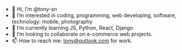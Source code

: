 - 👋 Hi, I’m @tony-sn
- 👀 I’m interested in coding, programming, web developing, software, technology: mobile, photography
- 🌱 I’m currently learning JS, Python, React, Django
- 💞️ I’m looking to collaborate on e-commerce web projects.
- 📫 How to reach me: tony@outlook.com for work.

<!---
tony-sn/tony-sn is a ✨ special ✨ repository because its `README.md` (this file) appears on your GitHub profile.
You can click the Preview link to take a look at your changes.
--->
